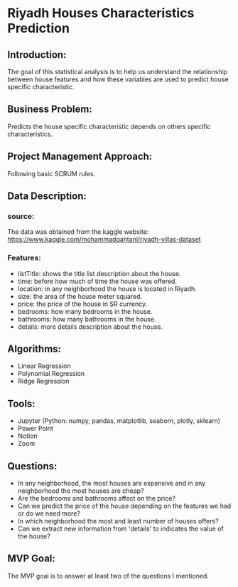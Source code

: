 # Riyadh Houses Characteristics Prediction

## Introduction:
The goal of this statistical analysis is to help us understand the relationship between house features and how these variables are used to predict house specific characteristic.


## Business Problem:
Predicts the house specific characteristic depends on others specific characteristics.

## Project Management Approach:
Following basic SCRUM rules.

## Data Description:
  ### source:
  The data was obtained from the kaggle website: https://www.kaggle.com/mohammadqahtani/riyadh-villas-dataset
    
  ### Features:
  - listTitle: shows the title list description about the house.
  - time: before how much of time the house was offered.
  - location: in any neighborhood the house is located in Riyadh.
  - size: the area of the house meter squared.
  - price: the price of the house in SR currency.
  - bedrooms: how many bedrooms in the house.
  - bathrooms: how many bathrooms in the house.
  - details: more details description about the house.


## Algorithms:
  - Linear Regression
  - Polynomial Regression
  - Ridge Regression


## Tools:
  - Jupyter (Python: numpy, pandas, matplotlib, seaborn, plotly, sklearn)
  - Power Point
  - Notion
  - Zoom


## Questions:
  - In any neighborhood, the most houses are expensive and in any neighborhood the most houses are cheap?
  - Are the bedrooms and bathrooms affect on the price?
  - Can we predict the price of the house depending on the features we had or do we need more?
  - In which neighborhood the most and least number of houses offers?
  - Can we extract new information from 'details' to indicates the value of the house?


## MVP Goal:
The MVP goal is to answer at least two of the questions I mentioned.

